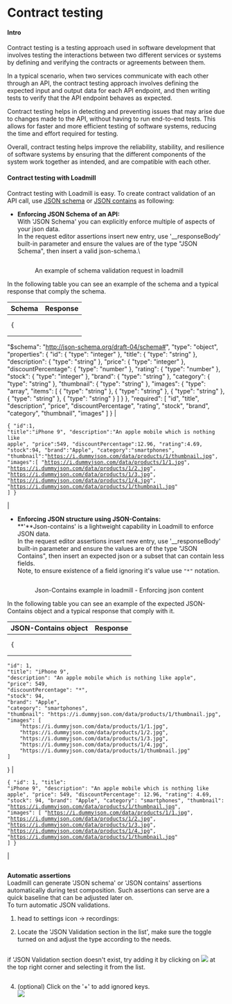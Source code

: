 # Contract testing

#### Intro

Contract testing is a testing approach used in software development that involves testing the interactions between two different services or systems by defining and verifying the contracts or agreements between them.

In a typical scenario, when two services communicate with each other through an API, the contract testing approach involves defining the expected input and output data for each API endpoint, and then writing tests to verify that the API endpoint behaves as expected.

Contract testing helps in detecting and preventing issues that may arise due to changes made to the API, without having to run end-to-end tests. This allows for faster and more efficient testing of software systems, reducing the time and effort required for testing.

Overall, contract testing helps improve the reliability, stability, and resilience of software systems by ensuring that the different components of the system work together as intended, and are compatible with each other.

#### Contract testing with Loadmill

Contract testing with Loadmill is easy. To create contract validation of an API call, use [JSON schema](../../general/api-testing1/test-suite-editor/assertions.md#json-schema-validate-that-a-parameter-comply-with-given-json-schema.) or [JSON contains](../../general/api-testing1/test-suite-editor/assertions.md#json-contains-validates-that-a-json-contains-a-subset-json-in-such-way-dynamic-fields-can-be-omitted) as following:

*   **Enforcing JSON Schema of an API:** \
    With 'JSON Schema' you can explicitly enforce multiple of aspects of your json data.\
    In the request editor assertions insert new entry, use '\_\_responseBody' built-in parameter and ensure the values are of the type "JSON Schema", then insert a valid json-schema.\


    <figure><img src="../../.gitbook/assets/image (73).png" alt=""><figcaption><p>An example of schema validation request in loadmill</p></figcaption></figure>



In the following table you can see an example of the schema and a typical response that comply the schema.

| Schema                                                                                                                                                                                                                                                                                                                                                                                                                                                                                                                                                                                                                                                                                                                                                                                                                                                                                                                                                                                                                                                                                                                                                                               | Response                                                                                                                                                                                                                                                                                                                                                                                                                                                                                                                                                                                                                                                                                     |
| ------------------------------------------------------------------------------------------------------------------------------------------------------------------------------------------------------------------------------------------------------------------------------------------------------------------------------------------------------------------------------------------------------------------------------------------------------------------------------------------------------------------------------------------------------------------------------------------------------------------------------------------------------------------------------------------------------------------------------------------------------------------------------------------------------------------------------------------------------------------------------------------------------------------------------------------------------------------------------------------------------------------------------------------------------------------------------------------------------------------------------------------------------------------------------------ | -------------------------------------------------------------------------------------------------------------------------------------------------------------------------------------------------------------------------------------------------------------------------------------------------------------------------------------------------------------------------------------------------------------------------------------------------------------------------------------------------------------------------------------------------------------------------------------------------------------------------------------------------------------------------------------------- |
| <pre class="language-json"><code class="lang-json">{
  "$schema": "http://json-schema.org/draft-04/schema#",
  "type": "object",
  "properties": {
    "id": {
      "type": "integer"
    },
    "title": {
      "type": "string"
    },
    "description": {
      "type": "string"
    },
    "price": {
      "type": "integer"
    },
    "discountPercentage": {
      "type": "number"
    },
    "rating": {
      "type": "number"
    },
    "stock": {
      "type": "integer"
    },
    "brand": {
      "type": "string"
    },
    "category": {
      "type": "string"
    },
    "thumbnail": {
      "type": "string"
    },
    "images": {
      "type": "array",
      "items": [
        {
          "type": "string"
        },
        {
          "type": "string"
        },
        {
          "type": "string"
        },
        {
          "type": "string"
        },
        {
          "type": "string"
        }
      ]
    }
  },
  "required": [
    "id",
    "title",
    "description",
    "price",
    "discountPercentage",
    "rating",
    "stock",
    "brand",
    "category",
    "thumbnail",
    "images"
  ]
}
</code></pre> | <pre class="language-json"><code class="lang-json">{
   "id":1,
   "title":"iPhone 9",
   "description":"An apple mobile which is nothing like apple",
   "price":549,
   "discountPercentage":12.96,
   "rating":4.69,
   "stock":94,
   "brand":"Apple",
   "category":"smartphones",
   "thumbnail":"https://i.dummyjson.com/data/products/1/thumbnail.jpg",
   "images":[
      "https://i.dummyjson.com/data/products/1/1.jpg",
      "https://i.dummyjson.com/data/products/1/2.jpg",
      "https://i.dummyjson.com/data/products/1/3.jpg",
      "https://i.dummyjson.com/data/products/1/4.jpg",
      "https://i.dummyjson.com/data/products/1/thumbnail.jpg"
   ]
}
</code></pre> |

*   **Enforcing JSON structure using JSON-Contains:**\
    **'**Json-contains' is a lightweight capability in Loadmill to enforce JSON data. \
    In the request editor assertions insert new entry, use '\_\_responseBody' built-in parameter and ensure the values are of the type "JSON Contains", then insert an expected json or a subset that can contain less fields.\
    Note, to ensure existence of a field ignoring it's value use `"*"` notation.

    <figure><img src="../../.gitbook/assets/image (116).png" alt=""><figcaption><p>Json-Contains example in loadmill - Enforcing json content</p></figcaption></figure>

In the following table you can see an example of the expected JSON-Contains object and a typical response that comply with it.

| JSON-Contains object                                                                                                                                                                                                                                                                                                                                                                                                                                                                                                                                                                                                                                                                                    | Response                                                                                                                                                                                                                                                                                                                                                                                                                                                                                                                                                                                                                                                                                                                      |
| ------------------------------------------------------------------------------------------------------------------------------------------------------------------------------------------------------------------------------------------------------------------------------------------------------------------------------------------------------------------------------------------------------------------------------------------------------------------------------------------------------------------------------------------------------------------------------------------------------------------------------------------------------------------------------------------------------- | ----------------------------------------------------------------------------------------------------------------------------------------------------------------------------------------------------------------------------------------------------------------------------------------------------------------------------------------------------------------------------------------------------------------------------------------------------------------------------------------------------------------------------------------------------------------------------------------------------------------------------------------------------------------------------------------------------------------------------- |
| <pre class="language-json"><code class="lang-json">{
    "id": 1,
    "title": "iPhone 9",
    "description": "An apple mobile which is nothing like apple",
    "price": 549,
    "discountPercentage": "*",
    "stock": 94,
    "brand": "Apple",
    "category": "smartphones",
    "thumbnail": "https://i.dummyjson.com/data/products/1/thumbnail.jpg",
    "images": [
        "https://i.dummyjson.com/data/products/1/1.jpg",
        "https://i.dummyjson.com/data/products/1/2.jpg",
        "https://i.dummyjson.com/data/products/1/3.jpg",
        "https://i.dummyjson.com/data/products/1/4.jpg",
        "https://i.dummyjson.com/data/products/1/thumbnail.jpg"
    ]
}
</code></pre> | <pre class="language-json"><code class="lang-json">{
    "id": 1,
    "title": "iPhone 9",
    "description": "An apple mobile which is nothing like apple",
    "price": 549,
    "discountPercentage": 12.96,
    "rating": 4.69,
    "stock": 94,
    "brand": "Apple",
    "category": "smartphones",
    "thumbnail": "https://i.dummyjson.com/data/products/1/thumbnail.jpg",
    "images": [
        "https://i.dummyjson.com/data/products/1/1.jpg",
        "https://i.dummyjson.com/data/products/1/2.jpg",
        "https://i.dummyjson.com/data/products/1/3.jpg",
        "https://i.dummyjson.com/data/products/1/4.jpg",
        "https://i.dummyjson.com/data/products/1/thumbnail.jpg"
    ]
}
</code></pre> |

```
```

**Automatic assertions**\
Loadmill can generate 'JSON schema' or 'JSON contains' assertions automatically during test composition. Such assertions can serve are a quick baseline that can be adjusted later on.\
To turn automatic JSON validations.

1. head to settings icon -> recordings:\
   <img src="../../.gitbook/assets/image (56).png" alt="" data-size="original">
2.  Locate the 'JSON Validation section in the list', make sure the toggle turned on and adjust the type according to the needs.

    <figure><img src="../../.gitbook/assets/image (59).png" alt=""><figcaption></figcaption></figure>

if 'JSON Validation section doesn't exist, try adding it by clicking on ![](<../../.gitbook/assets/image (55).png>) at the top right corner and selecting it from the list.

<figure><img src="../../.gitbook/assets/image (64).png" alt=""><figcaption></figcaption></figure>

4. (optional) Click on the '+' to add ignored keys.\
   &#x20;![](<../../.gitbook/assets/image (57).png>)
